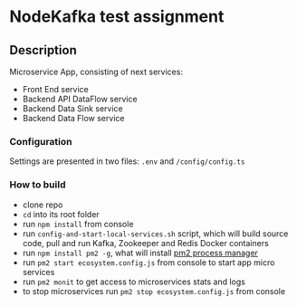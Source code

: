 # NodeKafka test assignment   
 
## Description

Microservice App, consisting of next services:  

 - Front End service
 - Backend API DataFlow service
 - Backend Data Sink service
 - Backend Data Flow service

### Configuration
Settings are presented in two files: `.env` and `/config/config.ts`

### How to build
 - clone repo
 - `cd` into its root folder
 - run `npm install` from console
 - run `config-and-start-local-services.sh` script, which will build source code, pull and run Kafka, Zookeeper and Redis Docker containers
 - run `npm install pm2 -g`, what will install [pm2 process manager](https://github.com/Unitech/pm2)  
 - run `pm2 start ecosystem.config.js` from console to start app micro services
 - run `pm2 monit` to get access to microservices stats and logs
 - to stop microservices run `pm2 stop ecosystem.config.js` from console
